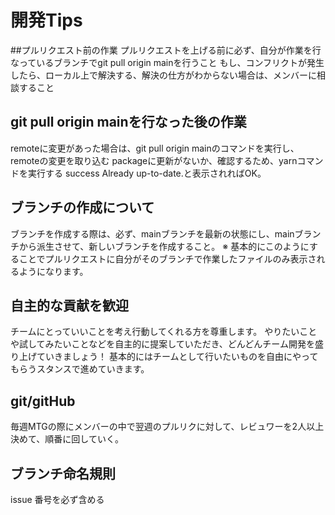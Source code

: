 # 開発Tips
##プルリクエスト前の作業
プルリクエストを上げる前に必ず、自分が作業を行なっているブランチでgit pull origin mainを行うこと もし、コンフリクトが発生したら、ローカル上で解決する、解決の仕方がわからない場合は、メンバーに相談すること

## git pull origin mainを行なった後の作業
remoteに変更があった場合は、git pull origin mainのコマンドを実行し、remoteの変更を取り込む packageに更新がないか、確認するため、yarnコマンドを実行する success Already up-to-date.と表示されればOK。

## ブランチの作成について
ブランチを作成する際は、必ず、mainブランチを最新の状態にし、mainブランチから派生させて、新しいブランチを作成すること。 ※ 基本的にこのようにすることでプルリクエストに自分がそのブランチで作業したファイルのみ表示されるようになります。

## 自主的な貢献を歓迎
チームにとっていいことを考え行動してくれる方を尊重します。 やりたいことや試してみたいことなどを自主的に提案していただき、どんどんチーム開発を盛り上げていきましょう！ 基本的にはチームとして行いたいものを自由にやってもらうスタンスで進めていきます。

## git/gitHub
毎週MTGの際にメンバーの中で翌週のプルリクに対して、レビュワーを2人以上決めて、順番に回していく。

## ブランチ命名規則
issue 番号を必ず含める
